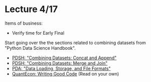 Lecture 4/17
============

Items of business:

  * Verify time for Early Final

Start going over the the sections related to combining datasets from "Python Data Science Handbook".

  * [PDSH: "Combining Datasets: Concat and Append"](https://jakevdp.github.io/PythonDataScienceHandbook/03.06-concat-and-append.html)
  * [PDSH: "Combining Datasets: Merge and Join"](https://jakevdp.github.io/PythonDataScienceHandbook/03.07-merge-and-join.html)
  * [PDA: "Data Loading, Storage, and File Formats"](http://nbviewer.jupyter.org/github/pydata/pydata-book/blob/2nd-edition/ch06.ipynb) 
  * [QuantEcon: Writing Good Code](https://lectures.quantecon.org/py/writing_good_code.html) (Read on your own)